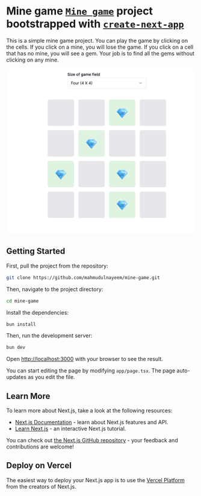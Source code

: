 # Mine game [`Mine game`](https://mine-diamond.vercel.app/) project bootstrapped with [`create-next-app`](https://github.com/vercel/next.js/tree/canary/packages/create-next-app)

This is a simple mine game project. You can play the game by clicking on the cells. If you click on a mine, you will lose the game. If you click on a cell that has no mine, you will see a gem. Your job is to find all the gems without clicking on any mine.

![Mine Game](./public/preview.webp)

## Getting Started

First, pull the project from the repository:

```bash
git clone https://github.com/mahmudulnayeem/mine-game.git
```

Then, navigate to the project directory:

```bash
cd mine-game
```

Install the dependencies:

```bash
bun install
```

Then, run the development server:

```bash
bun dev
```

Open [http://localhost:3000](http://localhost:3000) with your browser to see the result.

You can start editing the page by modifying `app/page.tsx`. The page auto-updates as you edit the file.

## Learn More

To learn more about Next.js, take a look at the following resources:

- [Next.js Documentation](https://nextjs.org/docs) - learn about Next.js features and API.
- [Learn Next.js](https://nextjs.org/learn) - an interactive Next.js tutorial.

You can check out [the Next.js GitHub repository](https://github.com/vercel/next.js/) - your feedback and contributions are welcome!

## Deploy on Vercel

The easiest way to deploy your Next.js app is to use the [Vercel Platform](https://vercel.com/new?utm_medium=default-template&filter=next.js&utm_source=create-next-app&utm_campaign=create-next-app-readme) from the creators of Next.js.
